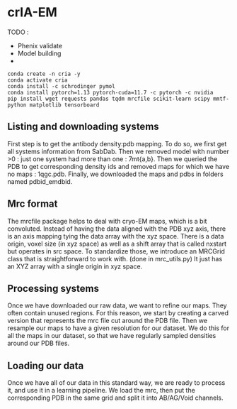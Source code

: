 # crIA-EM

TODO : 
- Phenix validate
- Model building
- 

```shell
conda create -n cria -y
conda activate cria
conda install -c schrodinger pymol
conda install pytorch=1.13 pytorch-cuda=11.7 -c pytorch -c nvidia
pip install wget requests pandas tqdm mrcfile scikit-learn scipy mmtf-python matplotlib tensorboard
```

## Listing and downloading systems
First step is to get the antibody density:pdb mapping. To do so, we first get all systems information from SabDab.
Then we removed model with number >0 : just one system had more than one : 7mt{a,b}.
Then we queried the PDB to get corresponding density ids and removed maps for which we have no maps : 1qgc.pdb.
Finally, we downloaded the maps and pdbs in folders named pdbid_emdbid.

## Mrc format
The mrcfile package helps to deal with cryo-EM maps, which is a bit convoluted. 
Instead of having the data aligned with the PDB xyz axis, there is an axis mapping tying the data array with the xyz space.
There is a data origin, voxel size (in xyz space) as well as a shift array that is called nxstart but operates in src space.
To standardize those, we introduce an MRCGrid class that is straightforward to work with. (done in mrc_utils.py)
It just has an XYZ array with a single origin in xyz space. 

## Processing systems
Once we have downloaded our raw data, we want to refine our maps. 
They often contain unused regions.
For this reason, we start by creating a carved version that represents the mrc file cut around the PDB file.
Then we resample our maps to have a given resolution for our dataset.
We do this for all the maps in our dataset, so that we have regularly sampled densities around our PDB files.

## Loading our data
Once we have all of our data in this standard way, we are ready to process it, and use it in a learning pipeline.
We load the mrc, then put the corresponding PDB in the same grid and split it into AB/AG/Void channels.



